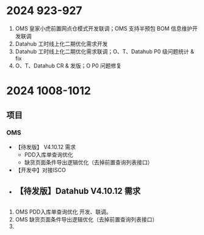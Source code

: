 # 2024 923-927

1. OMS 皇家小虎前置网点仓模式开发联调；OMS 支持半预包 BOM 信息维护开发联调
2. Datahub 工时线上化二期优化需求开发
3. Datahub 工时线上化二期优化需求联调；O、T、Datahub P0 级问题统计 & fix
4. O、T、Datahub CR & 发版；O P0 问题修复

# 2024 1008-1012

## 项目
### OMS
- 【待发版】 V4.10.12 需求
	- PDD入库单查询优化
	- 缺货页面条件导出逻辑优化（去掉前置查询列表接口）
- 【开发中】对接ISCO
- 【待发版】Datahub V4.10.12 需求
	- 

## 

1. OMS PDD入库单查询优化 开发、联调。
2. OMS 缺货页面条件导出逻辑优化（去掉前置查询列表接口）
3. 